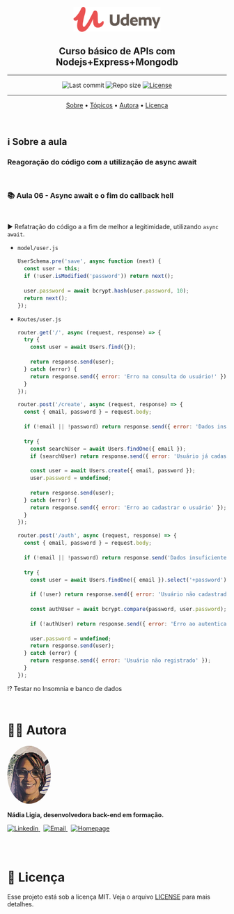 <p align="center"><img src="../../assets/logo.png" width=200></p>
<h2 align="center">Curso básico de APIs com Nodejs+Express+Mongodb</h2>

---

<p align="center">
  <img alt="Last commit" src="https://img.shields.io/github/last-commit/nlnadialigia/udemy?color=91091e" />

  <img alt="Repo size" src="https://img.shields.io/github/repo-size/nlnadialigia/udemy?color=91091e"/>
   
  <a href="./license.md">
  <img alt="License" src="https://img.shields.io/badge/License-MIT-informational?color=91091e"/>
  </a>
</p>

---

<p align="center">
  <a href="#-information_source-sobre-a-aula">Sobre</a> •
  <a href="#-open_file_folder-tópicos">Tópicos</a> • 
  <a href="#-woman_office_worker-autora">Autora</a> • 
  <a href="#-pencil-licença">Licença</a>
</p>
<br>

## ℹ️ Sobre a aula

<h3>Reagoração do código com a utilização de <strong>async await</strong></h3><br>

### 📚 Aula 06 - Async await e o fim do callback hell
<br>

▶️ Refatração do código a a fim de melhor a legitimidade, utilizando `async await`.
- `model/user.js`
  ```js
  UserSchema.pre('save', async function (next) {
    const user = this;
    if (!user.isModified('password')) return next();

    user.password = await bcrypt.hash(user.password, 10);
    return next();
  });
  ```

- `Routes/user.js`
  ```js
  router.get('/', async (request, response) => {
    try {
      const user = await Users.find({});

      return response.send(user);
    } catch (error) {
      return response.send({ error: 'Erro na consulta do usuário!' });
    }
  });
  ```

  ```js
  router.post('/create', async (request, response) => {
    const { email, password } = request.body;

    if (!email || !password) return response.send({ error: 'Dados insuficientes para criação do usuáio' });

    try {
      const searchUser = await Users.findOne({ email });
      if (searchUser) return response.send({ error: 'Usuário já cadastrado!' });

      const user = await Users.create({ email, password });
      user.password = undefined;

      return response.send(user);
    } catch (error) {
      return response.send({ error: 'Erro ao cadastrar o usuário' });
    }
  });
  ```
  ```js
  router.post('/auth', async (request, response) => {
    const { email, password } = request.body;

    if (!email || !password) return response.send('Dados insuficientes para autenticação do usuário');

    try {
      const user = await Users.findOne({ email }).select('+password');

      if (!user) return response.send({ error: 'Usuário não cadastrado' });

      const authUser = await bcrypt.compare(password, user.password);

      if (!authUser) return response.send({ error: 'Erro ao autenticar o usuário' });

      user.password = undefined;
      return response.send(user);
    } catch (error) {
      return response.send({ error: 'Usuário não registrado' });
    }
  });
  ```
⁉️ Testar no Insomnia e banco de dados

<br>

# 👩‍💼 Autora
<img style="border-radius: 50%;" src="../../assets/picture.jpg" width="100px;" alt="Picture"/>
<p><b>Nádia Ligia, desenvolvedora back-end em formação.</b></p>

<a href="https://www.linkedin.com/in/nlnadialigia/">
  <img alt="Linkedin" src="https://img.shields.io/badge/-Linkedin -91091e?style=flat&logo=Linkedin&logoColor=white&link=https://www.linkedin.com/in/nlnadialigia/" />
</a>&nbsp;
<a href="mailto:nlnadialigia@gmail.com">
  <img alt="Email" src="https://img.shields.io/badge/-Email-91091e?style=flat&logo=Gmail&logoColor=white&link=mailto:nlnadialigia@gmail.com" />
</a>&nbsp;
<a href="https://www.nlnadialigia.com">
  <img alt="Homepage" src="https://img.shields.io/badge/-Homepage-91091e" />
</a>

<br><br>

# 📝 Licença

Esse projeto está sob a licença MIT. Veja o arquivo [LICENSE](../../LICENSE) para mais detalhes.